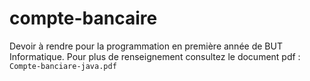# compte-bancaire

Devoir à rendre pour la programmation en première année de BUT Informatique.
Pour plus de renseignement consultez le document pdf : `Compte-banciare-java.pdf`
